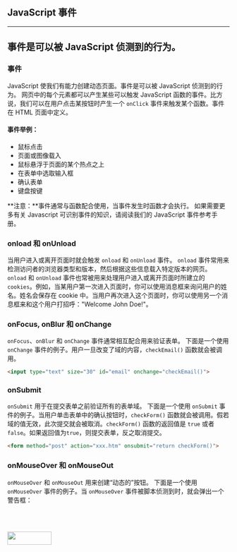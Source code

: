 ## JavaScript 事件

-----------------------------
事件是可以被 JavaScript 侦测到的行为。
-----------------------------

### 事件

JavaScript 使我们有能力创建动态页面。事件是可以被 JavaScript 侦测到的行为。
网页中的每个元素都可以产生某些可以触发 JavaScript 函数的事件。比方说，我们可以在用户点击某按钮时产生一个 `onClick` 事件来触发某个函数。事件在 HTML 页面中定义。

#### 事件举例：

  * 鼠标点击
  * 页面或图像载入
  * 鼠标悬浮于页面的某个热点之上
  * 在表单中选取输入框
  * 确认表单
  * 键盘按键

**注意：**事件通常与函数配合使用，当事件发生时函数才会执行。
如果需要更多有关 Javascript 可识别事件的知识，请阅读我们的 JavaScript 事件参考手册。

### onload 和 onUnload

当用户进入或离开页面时就会触发 `onload` 和 `onUnload` 事件。
`onload` 事件常用来检测访问者的浏览器类型和版本，然后根据这些信息载入特定版本的网页。
`onload` 和 `onUnload` 事件也常被用来处理用户进入或离开页面时所建立的 `cookies`。例如，当某用户第一次进入页面时，你可以使用消息框来询问用户的姓名。姓名会保存在 cookie 中。当用户再次进入这个页面时，你可以使用另一个消息框来和这个用户打招呼："Welcome John Doe!"。

### onFocus, onBlur 和 onChange

`onFocus`、`onBlur` 和 `onChange` 事件通常相互配合用来验证表单。
下面是一个使用 `onChange` 事件的例子。用户一旦改变了域的内容，`checkEmail()` 函数就会被调用。

```html
<input type="text" size="30" id="email" onchange="checkEmail()">
```

### onSubmit

`onSubmit` 用于在提交表单之前验证所有的表单域。
下面是一个使用 `onSubmit` 事件的例子。当用户单击表单中的确认按钮时，`checkForm()` 函数就会被调用。假若域的值无效，此次提交就会被取消。`checkForm()` 函数的返回值是 `true` 或者 `false`。如果返回值为`true`，则提交表单，反之取消提交。

```html
<form method="post" action="xxx.htm" onsubmit="return checkForm()">
```

### onMouseOver 和 onMouseOut

`onMouseOver` 和 `onMouseOut` 用来创建“动态的”按钮。
下面是一个使用 `onMouseOver` 事件的例子。当 `onMouseOver` 事件被脚本侦测到时，就会弹出一个警告框：

<pre>
<html>
<a href="http://www.w3school.com.cn"
onmouseover="alert('An onMouseOver event');return false">

<img src="w3school.gif" width="100" height="30">

</a>
</html>
</pre>
